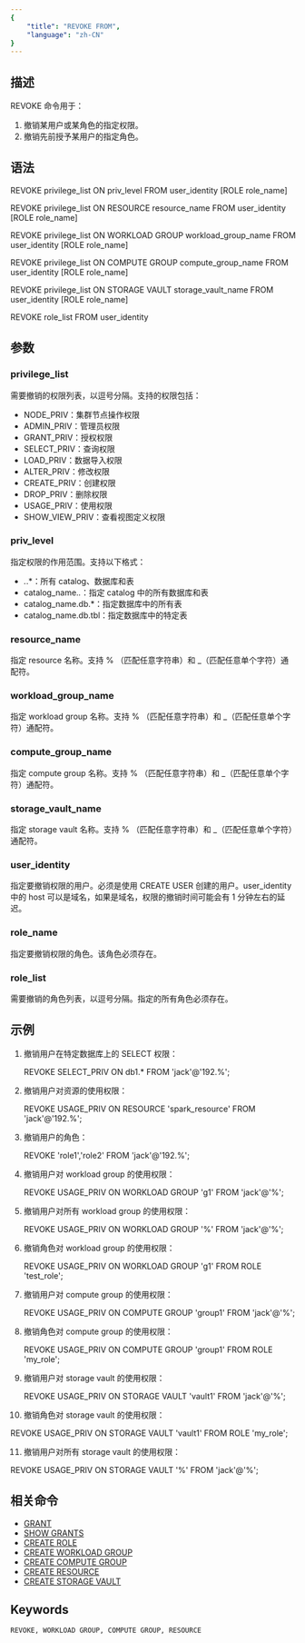 ```yaml
---
{
    "title": "REVOKE FROM",
    "language": "zh-CN"
}
---
```


<!--
Licensed to the Apache Software Foundation (ASF) under one
or more contributor license agreements.  See the NOTICE file
distributed with this work for additional information
regarding copyright ownership.  The ASF licenses this file
to you under the Apache License, Version 2.0 (the
"License"); you may not use this file except in compliance
with the License.  You may obtain a copy of the License at

  http://www.apache.org/licenses/LICENSE-2.0

Unless required by applicable law or agreed to in writing,
software distributed under the License is distributed on an
"AS IS" BASIS, WITHOUT WARRANTIES OR CONDITIONS OF ANY
KIND, either express or implied.  See the License for the
specific language governing permissions and limitations
under the License.
-->

## 描述

REVOKE 命令用于：

1. 撤销某用户或某角色的指定权限。
2. 撤销先前授予某用户的指定角色。

## 语法

REVOKE privilege_list ON priv_level FROM user_identity [ROLE role_name]

REVOKE privilege_list ON RESOURCE resource_name FROM user_identity [ROLE role_name]

REVOKE privilege_list ON WORKLOAD GROUP workload_group_name FROM user_identity [ROLE role_name]

REVOKE privilege_list ON COMPUTE GROUP compute_group_name FROM user_identity [ROLE role_name]

REVOKE privilege_list ON STORAGE VAULT storage_vault_name FROM user_identity [ROLE role_name]

REVOKE role_list FROM user_identity

## 参数

### privilege_list

需要撤销的权限列表，以逗号分隔。支持的权限包括：

- NODE_PRIV：集群节点操作权限
- ADMIN_PRIV：管理员权限
- GRANT_PRIV：授权权限
- SELECT_PRIV：查询权限
- LOAD_PRIV：数据导入权限
- ALTER_PRIV：修改权限
- CREATE_PRIV：创建权限
- DROP_PRIV：删除权限
- USAGE_PRIV：使用权限
- SHOW_VIEW_PRIV：查看视图定义权限

### priv_level

指定权限的作用范围。支持以下格式：

- *.*.*：所有 catalog、数据库和表
- catalog_name.*.*：指定 catalog 中的所有数据库和表
- catalog_name.db.*：指定数据库中的所有表
- catalog_name.db.tbl：指定数据库中的特定表

### resource_name

指定 resource 名称。支持 % （匹配任意字符串）和 _（匹配任意单个字符）通配符。

### workload_group_name

指定 workload group 名称。支持 % （匹配任意字符串）和 _（匹配任意单个字符）通配符。

### compute_group_name

指定 compute group 名称。支持 % （匹配任意字符串）和 _（匹配任意单个字符）通配符。

### storage_vault_name

指定 storage vault 名称。支持 % （匹配任意字符串）和 _（匹配任意单个字符）通配符。


### user_identity

指定要撤销权限的用户。必须是使用 CREATE USER 创建的用户。user_identity 中的 host 可以是域名，如果是域名，权限的撤销时间可能会有 1 分钟左右的延迟。

### role_name

指定要撤销权限的角色。该角色必须存在。

### role_list

需要撤销的角色列表，以逗号分隔。指定的所有角色必须存在。

## 示例

1. 撤销用户在特定数据库上的 SELECT 权限：

   REVOKE SELECT_PRIV ON db1.* FROM 'jack'@'192.%';

2. 撤销用户对资源的使用权限：

   REVOKE USAGE_PRIV ON RESOURCE 'spark_resource' FROM 'jack'@'192.%';

3. 撤销用户的角色：

   REVOKE 'role1','role2' FROM 'jack'@'192.%';

4. 撤销用户对 workload group  的使用权限：

   REVOKE USAGE_PRIV ON WORKLOAD GROUP 'g1' FROM 'jack'@'%';

5. 撤销用户对所有 workload group  的使用权限：

   REVOKE USAGE_PRIV ON WORKLOAD GROUP '%' FROM 'jack'@'%';

6. 撤销角色对 workload group  的使用权限：

   REVOKE USAGE_PRIV ON WORKLOAD GROUP 'g1' FROM ROLE 'test_role';

7. 撤销用户对 compute group  的使用权限：

   REVOKE USAGE_PRIV ON COMPUTE GROUP 'group1' FROM 'jack'@'%';

8. 撤销角色对 compute group  的使用权限：

   REVOKE USAGE_PRIV ON COMPUTE GROUP 'group1' FROM ROLE 'my_role';

9. 撤销用户对 storage vault 的使用权限：

   REVOKE USAGE_PRIV ON STORAGE VAULT 'vault1' FROM 'jack'@'%';

10. 撤销角色对 storage vault 的使用权限：

   REVOKE USAGE_PRIV ON STORAGE VAULT 'vault1' FROM ROLE 'my_role';

11. 撤销用户对所有 storage vault 的使用权限：

   REVOKE USAGE_PRIV ON STORAGE VAULT '%' FROM 'jack'@'%';

## 相关命令

- [GRANT](./GRANT.md)
- [SHOW GRANTS](../../../sql-manual/sql-statements/account-management/SHOW-GRANTS)
- [CREATE ROLE](./CREATE-ROLE.md)
- [CREATE WORKLOAD GROUP](../Administration-Statements/CREATE-WORKLOAD-GROUP.md)
- [CREATE COMPUTE GROUP](../Administration-Statements/CREATE-COMPUTE-GROUP.md)
- [CREATE RESOURCE](../Administration-Statements/CREATE-RESOURCE.md)
- [CREATE STORAGE VAULT](../Administration-Statements/CREATE-STORAGE-VAULT.md)

## Keywords

    REVOKE, WORKLOAD GROUP, COMPUTE GROUP, RESOURCE 